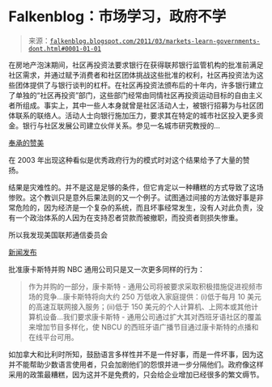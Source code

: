 <!--yml

类别：未分类

日期：2024-05-12 21:06:30

-->

# Falkenblog：市场学习，政府不学

> 来源：[`falkenblog.blogspot.com/2011/03/markets-learn-governments-dont.html#0001-01-01`](http://falkenblog.blogspot.com/2011/03/markets-learn-governments-dont.html#0001-01-01)

在房地产泡沫期间，社区再投资法要求银行在获得联邦银行监管机构的批准前满足社区需求，并通过赋予消费者和社区团体挑战这些批准的权利，社区再投资法为这些团体提供了与银行谈判的杠杆。在社区再投资法颁布后的十年内，许多银行建立了单独的“社区再投资”部门，这些部门经常由同情社区再投资运动目标的自由主义者所组成。事实上，其中一些人本身就曾是社区活动人士，被银行招募为与社区团体联系的联络人。活动人士向银行施加压力，要求其在特定的城市社区投入更多资金。银行与社区发展公司建立伙伴关系。参见一名城市研究教授的...

[奉承的赞美](http://departments.oxy.edu/uepi/publications/the%20future%20of%20community%20reinvestment.pdf)

在 2003 年出现这种看似是优秀政府行为的模式时对这个结果给予了大量的赞扬。

结果是灾难性的。并不是这是足够的条件，但它肯定以一种糟糕的方式导致了这场惨败。这个教训只是意外后果法则的又一个例子。试图通过间接的方法做好事是非常危险的，因为经济是一个复杂的系统，而且坏事经常发生，没有人对此负责，没有一个政治体系的人因为在支持忍者贷款而被撤职，而投资者则损失惨重。

所以我发现美国联邦通信委员会

[新闻发布](http://www.fcc.gov/Daily_Releases/Daily_Business/2011/db0118/DOC-304134A1.pdf)

批准康卡斯特并购 NBC 通用公司只是又一次更多同样的行为：

> 作为并购的一部分，康卡斯特 - 通用公司将被要求采取积极措施促进视频市场的竞争...康卡斯特将向大约 250 万低收入家庭提供：(i)低于每月 10 美元的高速互联网接入服务；(ii)低于 150 美元的个人计算机、上网本或其他计算机设备...我们要求康卡斯特 - 通用公司通过扩大其对西班牙语社区的覆盖来增加节目多样化，使 NBCU 的西班牙语广播节目通过康卡斯特的点播和在线平台可用。

如加拿大和比利时所知，鼓励语言多样性并不是一件好事，而是一件坏事，因为这并不能帮助少数语言使用者，只会加剧他们的怨恨并进一步分隔他们。政府像这样采用的政策最糟糕，因为这并不是免费的，只会给企业增加已经很多的繁文缛节。
